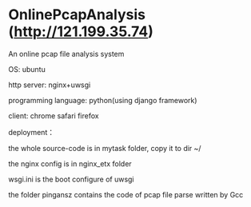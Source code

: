 OnlinePcapAnalysis   (http://121.199.35.74)
==================

An online pcap file analysis system

  OS: ubuntu

  http server: nginx+uwsgi

  programming language: python(using django framework)

  client: chrome safari firefox

deployment：

  the whole source-code is in mytask folder, copy it to dir ~/

  the nginx config is in nginx_etx folder

  wsgi.ini is the boot configure of uwsgi 
  
  the folder pingansz contains the code of pcap file parse written by Gcc
